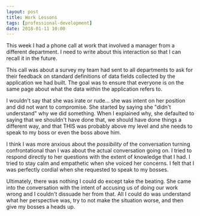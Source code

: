 ```yaml
---
layout: post
title: Work Lessons
tags: [professional-development]
date: 2018-01-11 10:00
---
```


This week I had a phone call at work that involved a manager from a different department.  I need to write about this interaction so that I can recall it in the future.

This call was about a survey my team had sent to all departments to ask for their feedback on standard definitions of data fields collected by the application we had built.  The goal was to ensure that everyone is on the same page about what the data within the application refers to.

I wouldn't say that she was irate or rude... she was intent on her position and did not want to compromise.  She started by saying she "didn't understand" why we did something.  When I explained why, she defaulted to saying that we shouldn't have done that, we should have done things a different way, and that THIS was probably above my level and she needs to speak to my boss or even the boss above him.

I think I was more anxious about the *possibility* of the conversation turning confrontational than I was about the actual conversation going on.  I tried to respond directly to her questions with the extent of knowledge that I had.  I tried to stay calm and empathetic when she voiced her concerns.  I felt that I was perfectly cordial when she requested to speak to my bosses.

Ultimately, there was nothing I could do except take the beating.  She came into the conversation with the intent of accusing us of doing our work wrong and I couldn't dissuade her from that.  All I could do was understand what her perspective was, try to not make the situation worse, and then give my bosses a heads up.
